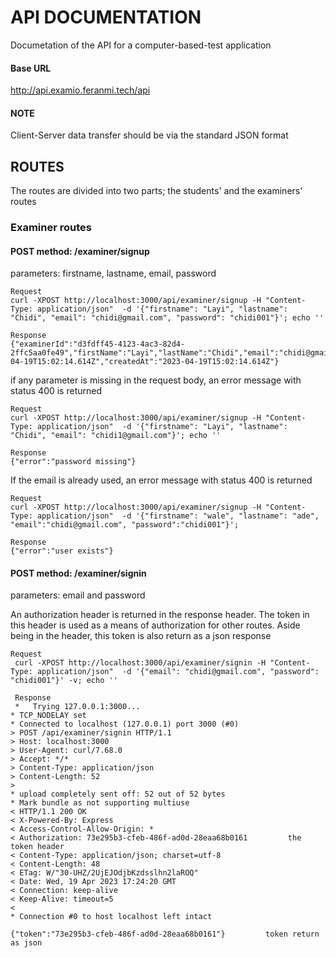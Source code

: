 # API DOCUMENTATION
Documetation of the API for a computer-based-test application

#### Base URL 
http://api.examio.feranmi.tech/api

#### NOTE
Client-Server data transfer should be via the standard JSON format

## ROUTES
The routes are divided into two parts; the students' and the examiners' routes

### Examiner routes

#### POST method:  /examiner/signup

parameters: firstname, lastname, email, password

```
Request
curl -XPOST http://localhost:3000/api/examiner/signup -H "Content-Type: application/json"  -d '{"firstname": "Layi", "lastname": "Chidi", "email": "chidi@gmail.com", "password": "chidi001"}'; echo ''

Response
{"examinerId":"d3fdff45-4123-4ac3-82d4-2ffc5aa0fe49","firstName":"Layi","lastName":"Chidi","email":"chidi@gmail.com","updatedAt":"2023-04-19T15:02:14.614Z","createdAt":"2023-04-19T15:02:14.614Z"}
```

if any parameter is missing in the request body, an error message with status 400 is returned
  
```
Request
curl -XPOST http://localhost:3000/api/examiner/signup -H "Content-Type: application/json"  -d '{"firstname": "Layi", "lastname": "Chidi", "email": "chidi1@gmail.com"}'; echo ''

Response
{"error":"password missing"}
```
If the email is already used, an error message with status 400 is returned
 
 ```
Request
curl -XPOST http://localhost:3000/api/examiner/signup -H "Content-Type: application/json"  -d '{"firstname": "wale", "lastname": "ade", "email":"chidi@gmail.com", "password":"chidi001"}';
  
Response
{"error":"user exists"}
```

#### POST method: /examiner/signin

parameters: email and password

An authorization header is returned in the response header. The token in this header is used as
a means of authorization for other routes. Aside being in the header, this token is also return as
a json response

```
Request
 curl -XPOST http://localhost:3000/api/examiner/signin -H "Content-Type: application/json"  -d '{"email": "chidi@gmail.com", "password": "chidi001"}' -v; echo ''
 
 Response
 *   Trying 127.0.0.1:3000...
* TCP_NODELAY set
* Connected to localhost (127.0.0.1) port 3000 (#0)
> POST /api/examiner/signin HTTP/1.1
> Host: localhost:3000
> User-Agent: curl/7.68.0
> Accept: */*
> Content-Type: application/json
> Content-Length: 52
>
* upload completely sent off: 52 out of 52 bytes
* Mark bundle as not supporting multiuse
< HTTP/1.1 200 OK
< X-Powered-By: Express
< Access-Control-Allow-Origin: *
< Authorization: 73e295b3-cfeb-486f-ad0d-28eaa68b0161         the token header
< Content-Type: application/json; charset=utf-8
< Content-Length: 48
< ETag: W/"30-UHZ/2UjEJOdjbKzdsslhn2laROQ"
< Date: Wed, 19 Apr 2023 17:24:20 GMT
< Connection: keep-alive
< Keep-Alive: timeout=5
<
* Connection #0 to host localhost left intact

{"token":"73e295b3-cfeb-486f-ad0d-28eaa68b0161"}         token return as json
```









